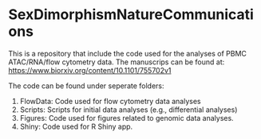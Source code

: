 # SexDimorphismNatureCommunications
This is a repository that include the code used for the analyses of PBMC ATAC/RNA/flow cytometry data. 
The manuscrips can be found at: https://www.biorxiv.org/content/10.1101/755702v1

The code can be found under seperate folders: 
1. FlowData: Code used for flow cytometry data analyses
2. Scripts: Scripts for initial data analyses (e.g., differential analyses)
3. Figures: Code used for figures related to genomic data analyses. 
4. Shiny: Code used for R Shiny app.


